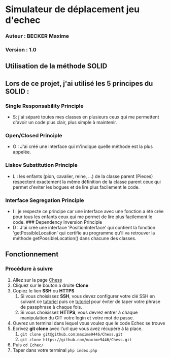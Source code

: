 # Simulateur de déplacement jeu d'echec
### Auteur : BECKER Maxime
### Version : 1.0

## Utilisation de la méthode SOLID

## Lors de ce projet, j'ai utilisé les 5 principes du SOLID :
### Single Responsability Principle
* S: j'ai séparé toutes mes classes en plusieurs ceux qui me permettent d'avoir un code plus clair, plus simple à maintenir.
### Open/Closed Principle
* O : J'ai créé une interface qui m'indique quelle méthode est la plus appelée.
### Liskov Substitution Principle
* L : les enfants (pion, cavalier, reine, ...) de la classe parent (Pieces) respectent exactement la même définition de la classe parent ceux qui 
permet d'eviter les bogues et de lire plus facilement le code.
### Interface Segregation Principle
* I : je respecte ce principe car une interface avec une fonction a été crée pour tous les enfants ceux qui me permet de lire plus facilement le code.
### Dependency Inversion Principle
* D : J'ai créé une interface 'PositionInterface' qui contient la fonction 'getPossibleLocation' qui certifie au programme qu'il va retrouver la méthode getPossibleLocation() dans chacune des classes.

## Fonctionnement

### Procédure à suivre

1. Allez sur la page [Chess](https://github.com/maxime9446/Chess)
2. Cliquez sur le bouton a droite **Clone**
3. Copiez le lien **SSH** ou **HTTPS**
   1. Si vous choisissez **SSH**, vous devez configurer votre clé SSH en suivant ce [tutoriel](https://docs.gitlab.com/ee/user/ssh.html) puis ce [tutoriel](https://www.troyweb.com/blog-list/a-hrefhttpstroywebsquarespacecomblog-listindexphp201306ssh-keys-and-ssh-agent-on-windowslinuxmacssh-keys-and-ssh-agent-on-windowslinuxmaca) pour éviter de taper votre phrase de passphrase à chaque fois.
   2. Si vous choisissez **HTTPS**, vous devrez entrer à chaque manipulation du GIT votre login et votre mot de passe.
4. Ouvrez un terminal dans lequel vous voulez que le code Echec se trouve
5. Ecrivez **git clone** avec l'url que vous avez récupéré à la place.
   1. `git clone git@github.com:maxime9446/Chess.git`
   2. `git clone https://github.com/maxime9446/Chess.git`
6. Puis `cd Echec/`
7. Taper dans votre terminal `php index.php`



